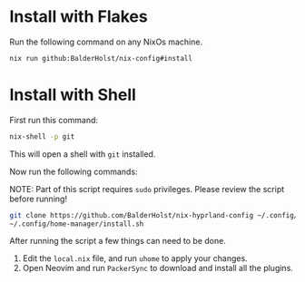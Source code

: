# Install with Flakes
Run the following command on any NixOs machine.

```bash
nix run github:BalderHolst/nix-config#install
```

# Install with Shell

First run this command:

```bash
nix-shell -p git
```

This will open a shell with `git` installed.

Now run the following commands:

NOTE: Part of this script requires `sudo` privileges. Please review the script before running!

```bash
git clone https://github.com/BalderHolst/nix-hyprland-config ~/.config/home-manager
~/.config/home-manager/install.sh
```

After running the script a few things can need to be done.
1. Edit the `local.nix` file, and run `uhome` to apply your changes.
2. Open Neovim and run `PackerSync` to download and install all the plugins.
